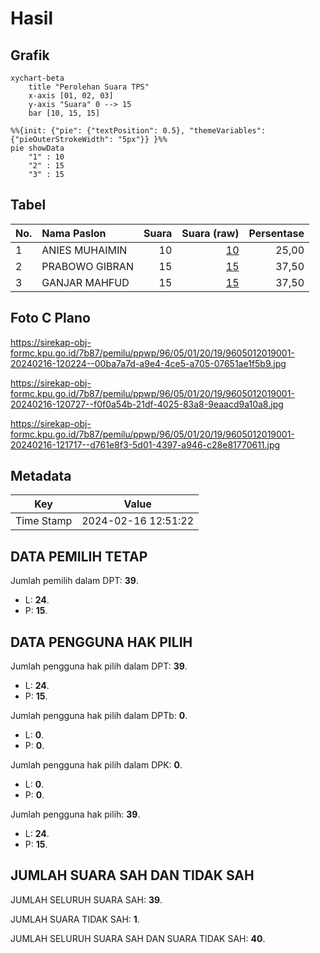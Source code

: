 # Hasil

## Grafik

```mermaid
xychart-beta
    title "Perolehan Suara TPS"
    x-axis [01, 02, 03]
    y-axis "Suara" 0 --> 15
    bar [10, 15, 15]
```

```mermaid
%%{init: {"pie": {"textPosition": 0.5}, "themeVariables": {"pieOuterStrokeWidth": "5px"}} }%%
pie showData
    "1" : 10
    "2" : 15
    "3" : 15
```

## Tabel

| No. | Nama Paslon    | Suara | Suara (raw) | Persentase |
|:--- |:-------------- | -----:| -----------:| ----------:|
| 1   | ANIES MUHAIMIN | 10    | [10][p-1]   | 25,00      |
| 2   | PRABOWO GIBRAN | 15    | [15][p-2]   | 37,50      |
| 3   | GANJAR MAHFUD  | 15    | [15][p-3]   | 37,50      |


[p-1]: https://github.com/gigit-pemilu/pemilu-2024-96-papua-barat-daya/blob/main/pilpres/hitung-suara/sub/96-papua-barat-daya/sub/05-maybrat/sub/01-aifat/sub/2019-bori-timur/sub/001-tps/sub/paslon-1.txt
[p-2]: https://github.com/gigit-pemilu/pemilu-2024-96-papua-barat-daya/blob/main/pilpres/hitung-suara/sub/96-papua-barat-daya/sub/05-maybrat/sub/01-aifat/sub/2019-bori-timur/sub/001-tps/sub/paslon-2.txt
[p-3]: https://github.com/gigit-pemilu/pemilu-2024-96-papua-barat-daya/blob/main/pilpres/hitung-suara/sub/96-papua-barat-daya/sub/05-maybrat/sub/01-aifat/sub/2019-bori-timur/sub/001-tps/sub/paslon-3.txt

## Foto C Plano

https://sirekap-obj-formc.kpu.go.id/7b87/pemilu/ppwp/96/05/01/20/19/9605012019001-20240216-120224--00ba7a7d-a9e4-4ce5-a705-07651ae1f5b9.jpg

https://sirekap-obj-formc.kpu.go.id/7b87/pemilu/ppwp/96/05/01/20/19/9605012019001-20240216-120727--f0f0a54b-21df-4025-83a8-9eaacd9a10a8.jpg

https://sirekap-obj-formc.kpu.go.id/7b87/pemilu/ppwp/96/05/01/20/19/9605012019001-20240216-121717--d761e8f3-5d01-4397-a946-c28e81770611.jpg


## Metadata

| Key        | Value               |
| ---------- | ------------------- |
| Time Stamp | 2024-02-16 12:51:22 |


## DATA PEMILIH TETAP

Jumlah pemilih dalam DPT: **39**.
 * L: **24**.
 * P: **15**.

## DATA PENGGUNA HAK PILIH

Jumlah pengguna hak pilih dalam DPT: **39**.
 * L: **24**.
 * P: **15**.

Jumlah pengguna hak pilih dalam DPTb: **0**.
 * L: **0**.
 * P: **0**.

Jumlah pengguna hak pilih dalam DPK: **0**.
 * L: **0**.
 * P: **0**.

Jumlah pengguna hak pilih: **39**.
 * L: **24**.
 * P: **15**.

## JUMLAH SUARA SAH DAN TIDAK SAH

JUMLAH SELURUH SUARA SAH: **39**.

JUMLAH SUARA TIDAK SAH: **1**.

JUMLAH SELURUH SUARA SAH DAN SUARA TIDAK SAH: **40**.


